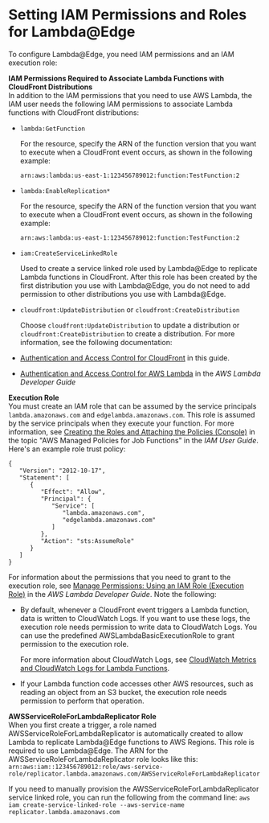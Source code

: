 # Setting IAM Permissions and Roles for Lambda@Edge<a name="lambda-edge-permissions"></a>

To configure Lambda@Edge, you need IAM permissions and an IAM execution role:

**IAM Permissions Required to Associate Lambda Functions with CloudFront Distributions**  
In addition to the IAM permissions that you need to use AWS Lambda, the IAM user needs the following IAM permissions to associate Lambda functions with CloudFront distributions:  
+ `lambda:GetFunction`

  For the resource, specify the ARN of the function version that you want to execute when a CloudFront event occurs, as shown in the following example:

  `arn:aws:lambda:us-east-1:123456789012:function:TestFunction:2`
+ `lambda:EnableReplication*`

  For the resource, specify the ARN of the function version that you want to execute when a CloudFront event occurs, as shown in the following example:

  `arn:aws:lambda:us-east-1:123456789012:function:TestFunction:2`
+ `iam:CreateServiceLinkedRole`

  Used to create a service linked role used by Lambda@Edge to replicate Lambda functions in CloudFront\. After this role has been created by the first distribution you use with Lambda@Edge, you do not need to add permission to other distributions you use with Lambda@Edge\. 
+ `cloudfront:UpdateDistribution` or `cloudfront:CreateDistribution`

  Choose `cloudfront:UpdateDistribution` to update a distribution or `cloudfront:CreateDistribution` to create a distribution\.
For more information, see the following documentation:  
+ [Authentication and Access Control for CloudFront](auth-and-access-control.md) in this guide\.
+ [Authentication and Access Control for AWS Lambda](http://docs.aws.amazon.com/lambda/latest/dg/auth-and-access-control.html) in the *AWS Lambda Developer Guide*

**Execution Role**  
You must create an IAM role that can be assumed by the service principals `lambda.amazonaws.com` and `edgelambda.amazonaws.com`\. This role is assumed by the service principals when they execute your function\. For more information, see [Creating the Roles and Attaching the Policies \(Console\)](http://docs.aws.amazon.com/IAM/latest/UserGuide/access_policies_job-functions.html#access_policies_job-functions_create-policies) in the topic "AWS Managed Policies for Job Functions" in the *IAM User Guide*\.  
Here's an example role trust policy:  

```
{
   "Version": "2012-10-17",
   "Statement": [
      {
         "Effect": "Allow",
         "Principal": {
            "Service": [
               "lambda.amazonaws.com",
               "edgelambda.amazonaws.com"
            ]
         },
         "Action": "sts:AssumeRole"
      }
   ]
}
```
For information about the permissions that you need to grant to the execution role, see [Manage Permissions: Using an IAM Role \(Execution Role\)](http://docs.aws.amazon.com/lambda/latest/dg/intro-permission-model.html#lambda-intro-execution-role) in the *AWS Lambda Developer Guide*\. Note the following:  
+ By default, whenever a CloudFront event triggers a Lambda function, data is written to CloudWatch Logs\. If you want to use these logs, the execution role needs permission to write data to CloudWatch Logs\. You can use the predefined AWSLambdaBasicExecutionRole to grant permission to the execution role\.

  For more information about CloudWatch Logs, see [CloudWatch Metrics and CloudWatch Logs for Lambda Functions](lambda-cloudwatch-metrics-logging.md)\. 
+ If your Lambda function code accesses other AWS resources, such as reading an object from an S3 bucket, the execution role needs permission to perform that operation\. 

**AWSServiceRoleForLambdaReplicator Role**  
When you first create a trigger, a role named AWSServiceRoleForLambdaReplicator is automatically created to allow Lambda to replicate Lambda@Edge functions to AWS Regions\. This role is required to use Lambda@Edge\. The ARN for the AWSServiceRoleForLambdaReplicator role looks like this:  
`arn:aws:iam::123456789012:role/aws-service-role/replicator.lambda.amazonaws.com/AWSServiceRoleForLambdaReplicator`

If you need to manually provision the AWSServiceRoleForLambdaReplicator service linked role, you can run the following from the command line:
`aws iam create-service-linked-role --aws-service-name replicator.lambda.amazonaws.com`
